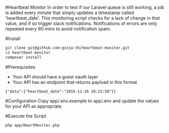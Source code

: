 #Heartbeat Monitor
In order to test if our Laravel queue is still working, a job is added every minute that simply
updates a timestamp called 'heartbeat_date'.  This monitoring script checks for a lack of change
in that value, and if so trigger slack notifications.  Notifications of errors are only
repeated every 60 mins to avoid notification spam.

#Install
```bash
git clone git@github.com:ginja-th/heartbeat-monitor.git
cd heartbeat-monitor
composer install
```
#Prerequisites
* Your API should have a guest oauth layer
* Your API has an endpoint that returns payload in this format 
```
{"data":{"heartbeat_date":"2016-11-26 10:22:50"}}
```
#Configuration
Copy app/.env.example to app/.env and update the values for your API as appropriate.

#Execute the Script
```
php app/HeartMonitor.php

```

